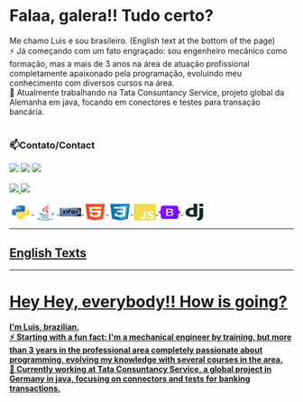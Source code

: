 <h1><b>Falaa, galera!! Tudo certo?</b></h1>
Me chamo Luis e sou brasileiro. (English text at the bottom of the page)
<div>
  ⚡ Já começando com um fato engraçado: sou engenheiro mecânico como formação, mas a mais de 3 anos na área de atuação profissional completamente apaixonado pela     programação, evoluindo meu conhecimento com diversos cursos na área.<br>
  🔭 Atualmente trabalhando na Tata Consuntancy Service, projeto global da Alemanha em java, focando em conectores e testes para transação bancária.<br>
<div><br>

<div> 
<h3><b>📫Contato/Contact</b></h3>  
  <a href="https://www.linkedin.com/in/luishenriquevsilva/" target="_blank"><img src="https://img.shields.io/badge/-LinkedIn-%230077B5?style=for-the-badge&logo=linkedin&logoColor=white" target="_blank"></a>   
  <a href = "mailto:lhvs1412@hotmail.com"><img src="https://img.shields.io/badge/-Gmail-%23333?style=for-the-badge&logo=gmail&logoColor=white" target="_blank"></a>  
  <a href="https://www.instagram.com/luuiiss_henrique/" target="_blank"><img src="https://img.shields.io/badge/-Instagram-%23E4405F?style=for-the-badge&logo=instagram&logoColor=white" target="_blank"></a> 
</div><br>

<div align="left">
  <a href="https://github.com/LuisHVSilva">
  <img height="150em" src="https://github-readme-stats.vercel.app/api?username=LuisHVSilva&show_icons=true&theme=dracula&include_all_commits=true&count_private=true"/>
  <img height="150em" src="https://github-readme-stats.vercel.app/api/top-langs/?username=LuisHVSilva&layout=compact&langs_count=7&theme=dracula"/><br>  
</div>

<div style="display: inline_block"><br>
  <img align="center" alt="Python" height="30" width="40" src="https://raw.githubusercontent.com/devicons/devicon/master/icons/python/python-original.svg">
  <img align="center" alt="Java" height="30" width="40" src="https://github.com/devicons/devicon/blob/master/icons/java/java-original.svg">
  <img align="center" alt="PHP" height="30" width="40" src="https://github.com/devicons/devicon/blob/master/icons/php/php-original.svg">
  
  <img align="center" alt="HTML5" height="30" width="40" src="https://raw.githubusercontent.com/devicons/devicon/master/icons/html5/html5-original.svg">
  <img align="center" alt="CSS3" height="30" width="40" src="https://raw.githubusercontent.com/devicons/devicon/master/icons/css3/css3-original.svg">    
  <img align="center" alt="JS" height="30" width="40" src="https://raw.githubusercontent.com/devicons/devicon/master/icons/javascript/javascript-plain.svg">
  
  <img align="center" alt="Bootstrap" height="30" width="40" src="https://github.com/devicons/devicon/blob/master/icons/bootstrap/bootstrap-original.svg">
  <img align="center" alt="Django" height="30" width="40" src="https://github.com/devicons/devicon/blob/master/icons/django/django-plain.svg">  
</div>

<hr>
  <h2><b>English Texts<b></h2>
<hr>
<h1><b>Hey Hey, everybody!! How is going?</b></h1>
I'm Luis, brazilian.
<div>
  ⚡ Starting with a fun fact: I'm a mechanical engineer by training, but more than 3 years in the professional area completely passionate about programming, evolving my knowledge with several courses in the area.<br>
  🔭 Currently working at Tata Consuntancy Service, a global project in Germany in java, focusing on connectors and tests for banking transactions.<br>
<div><br>
<div> 


